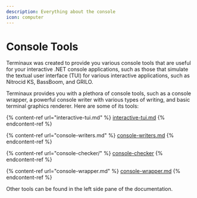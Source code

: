 ```yaml
---
description: Everything about the console
icon: computer
---
```


# Console Tools

Terminaux was created to provide you various console tools that are useful for your interactive .NET console applications, such as those that simulate the textual user interface (TUI) for various interactive applications, such as Nitrocid KS, BassBoom, and GRILO.

Terminaux provides you with a plethora of console tools, such as a console wrapper, a powerful console writer with various types of writing, and basic terminal graphics renderer. Here are some of its tools:

{% content-ref url="interactive-tui.md" %}
[interactive-tui.md](interactive-tui.md)
{% endcontent-ref %}

{% content-ref url="console-writers.md" %}
[console-writers.md](console-writers.md)
{% endcontent-ref %}

{% content-ref url="console-checker/" %}
[console-checker](console-checker/)
{% endcontent-ref %}

{% content-ref url="console-wrapper.md" %}
[console-wrapper.md](console-wrapper.md)
{% endcontent-ref %}

Other tools can be found in the left side pane of the documentation.
